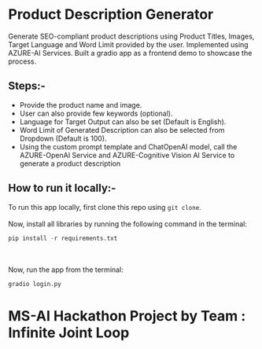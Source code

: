 # Product Description Generator

Generate SEO-compliant product descriptions using Product Titles, Images, Target Language and Word Limit provided by the user.
Implemented using AZURE-AI Services. Built a gradio app as a frontend demo to showcase the process.

## Steps:-

- Provide the product name and image.
- User can also provide few keywords (optional).
- Language for Target Output can also be set (Default is English).
- Word Limit of Generated Description can also be selected from Dropdown (Default is 100).
- Using the custom prompt template and ChatOpenAI model, call the AZURE-OpenAI Service and AZURE-Cognitive Vision AI Service to generate a product description

## How to run it locally:-

To run this app locally, first clone this repo using `git clone`.<br><br>
Now, install all libraries by running the following command in the terminal:<br>
```python
pip install -r requirements.txt
```
<br><br>
Now, run the app from the terminal:<br>
```python
gradio login.py
```

# MS-AI Hackathon Project by Team : Infinite Joint Loop
